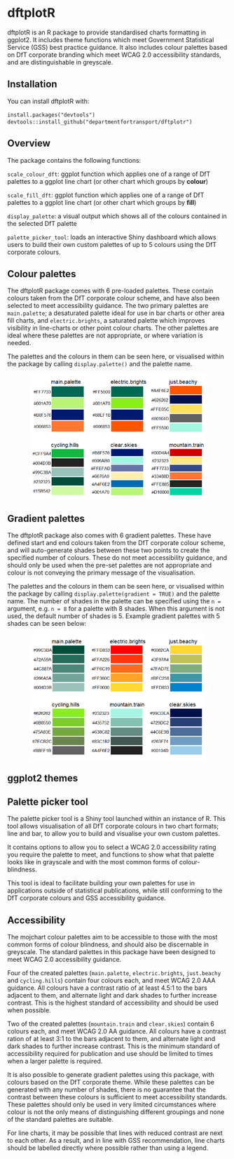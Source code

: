 
# dftplotR

dftplotR is an R package to provide standardised charts formatting in ggplot2. It includes theme functions which meet Government Statistical Service (GSS) best practice guidance. It also includes colour palettes based on DfT corporate branding which meet WCAG 2.0 accessibility standards, and are distinguishable in greyscale.

## Installation

You can install dftplotR with:

    install.packages("devtools")
    devtools::install_github("departmentfortransport/dftplotr")

## Overview

The package contains the following functions:

`scale_colour_dft`: ggplot function which applies one of a range of DfT palettes to a ggplot line chart (or other chart which groups by **colour**)

`scale_fill_dft`: ggplot function which applies one of a range of DfT palettes to a ggplot line chart (or other chart which groups by **fill**)

`display_palette`: a visual output which shows all of the colours contained in the selected DfT palette

`palette_picker_tool`: loads an interactive Shiny dashboard which allows users to build their own custom palettes of up to 5 colours using the DfT corporate colours.

## Colour palettes

The dftplotR package comes with 6 pre-loaded palettes. These contain colours taken from the DfT corporate colour scheme, and have also been selected to meet accessibility guidance. The two primary palettes are `main.palette`; a desaturated palette ideal for use in bar charts or other area fill charts, and `electric.brights`, a saturated palette which improves visibility in line-charts or other point colour charts. The other palettes are ideal where these palettes are not appropriate, or where variation is needed.

The palettes and the colours in them can be seen here, or visualised within the package by calling `display.palette()` and the palette name.

<img src="README_files/figure-markdown_github/unnamed-chunk-1-1.png" width="80%" style="display: block; margin: auto;" />

## Gradient palettes

The dftplotR package also comes with 6 gradient palettes. These have defined start and end colours taken from the DfT corporate colour scheme, and will auto-generate shades between these two points to create the specified number of colours. These do not meet accessibility guidance, and should only be used when the pre-set palettes are not appropriate and colour is not conveying the primary message of the visualisation.

The palettes and the colours in them can be seen here, or visualised within the package by calling `display.palette(gradient = TRUE)` and the palette name. The number of shades in the palette can be specified using the `n =` argument, e.g. `n = 8` for a palette with 8 shades. When this argument is not used, the default number of shades is 5. Example gradient palettes with 5 shades can be seen below:

<img src="README_files/figure-markdown_github/unnamed-chunk-2-1.png" width="80%" style="display: block; margin: auto;" />

## ggplot2 themes

## Palette picker tool

The palette picker tool is a Shiny tool launched within an instance of R. This tool allows visualisation of all DfT corporate colours in two chart formats; line and bar, to allow you to build and visualise your own custom palettes.

It contains options to allow you to select a WCAG 2.0 accessibility rating you require the palette to meet, and functions to show what that palette looks like in grayscale and with the most common forms of colour-blindness.

This tool is ideal to facilitate building your own palettes for use in applications outside of statistical publications, while still conforming to the DfT corporate colours and GSS accessibility guidance.

## Accessibility

The mojchart colour palettes aim to be accessible to those with the most common forms of colour blindness, and should also be discernable in greyscale. The standard palettes in this package have been designed to meet WCAG 2.0 accessibility guidance.

Four of the created palettes (`main.palette`, `electric.brights`, `just.beachy` and `cycling.hills`) contain four colours each, and meet WCAG 2.0 AAA guidance. All colours have a contrast ratio of at least 4.5:1 to the bars adjacent to them, and alternate light and dark shades to further increase contrast. This is the highest standard of accessibility and should be used when possible.

Two of the created palettes (`mountain.train` and `clear.skies`) contain 6 colours each, and meet WCAG 2.0 AA guidance. All colours have a contrast ration of at least 3:1 to the bars adjacent to them, and alternate light and dark shades to further increase contrast. This is the minimum standard of accessibility required for publication and use should be limited to times when a larger palette is required.

It is also possible to generate gradient palettes using this package, with colours based on the DfT corporate theme. While these palettes can be generated with any number of shades, there is no guarantee that the contrast between these colours is sufficient to meet accessibility standards. These palettes should only be used in very limited circumstances where colour is not the only means of distinguishing different groupings and none of the standard palettes are suitable.

For line charts, it may be possible that lines with reduced contrast are next to each other. As a result, and in line with GSS recommendation, line charts should be labelled directly where possible rather than using a legend.
